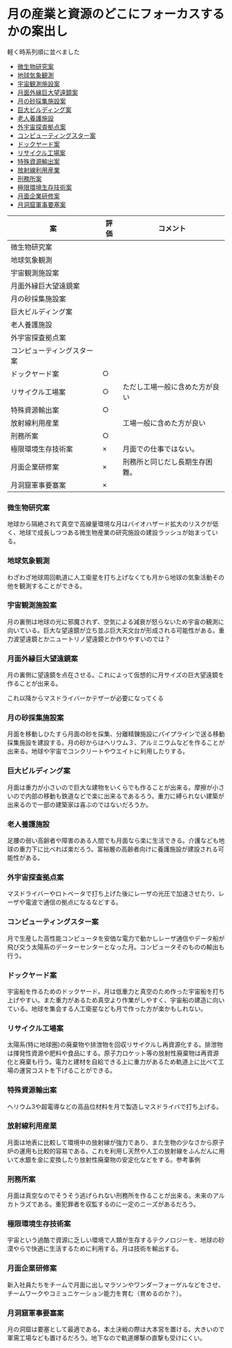 # 月の産業と資源のどこにフォーカスするかの案出し
軽く時系列順に並べました

- [微生物研究案](#微生物研究案)
- [地球気象観測](#地球気象観測)
- [宇宙観測施設案](#宇宙観測施設案)
- [月面外縁巨大望遠鏡案](#月面外縁巨大望遠鏡案)
- [月の砂採集施設案](#月の砂採集施設案)
- [巨大ビルディング案](#巨大ビルディング案)
- [老人養護施設](#老人養護施設)
- [外宇宙探査拠点案](#外宇宙探査拠点案)
- [コンピューティングスター案](#コンピューティングスター案)
- [ドックヤード案](#ドックヤード案)
- [リサイクル工場案](#リサイクル工場案)
- [特殊資源輸出案](#特殊資源輸出案)
- [放射線利用産業](#放射線利用産業)
- [刑務所案](#刑務所案)
- [極限環境生存技術案](#極限環境生存技術案)
- [月面企業研修案](#月面企業研修案)
- [月洞窟軍事要塞案](#月洞窟軍事要塞案)

| 案 | 評価 | コメント |
| --- | --- | --- |
| 微生物研究案 | |
| 地球気象観測 | |
| 宇宙観測施設案 | |
| 月面外縁巨大望遠鏡案 | |
| 月の砂採集施設案 | |
| 巨大ビルディング案 | |
| 老人養護施設 | |
| 外宇宙探査拠点案 | |
| コンピューティングスター案 | |
| ドックヤード案 | ○ |
| リサイクル工場案 | ○ | ただし工場一般に含めた方が良い  |
| 特殊資源輸出案 | ○ |
| 放射線利用産業 |  | 工場一般に含めた方が良い |
| 刑務所案 | ○ | 
| 極限環境生存技術案 | × | 月面での仕事ではない。 |
| 月面企業研修案 | × | 刑務所と同じだし長期生存困難。 |
| 月洞窟軍事要塞案 | × |




### 微生物研究案
地球から隔絶されて真空で高線量環境な月はバイオハザード拡大のリスクが低く、地球で成長しつつある微生物産業の研究施設の建設ラッシュが始まっている。

### 地球気象観測
わざわざ地球周回軌道に人工衛星を打ち上げなくても月から地球の気象活動その他を観測することができる。

### 宇宙観測施設案
月の裏側は地球の光に邪魔されず、空気による減衰が怒らないため宇宙の観測に向いている。巨大な望遠鏡が立ち並ぶ巨大天文台が形成される可能性がある。重力波望遠鏡とかニュートリノ望遠鏡とか作りやすいのでは？

### 月面外縁巨大望遠鏡案
月の裏側に望遠鏡を点在させる。これによって仮想的に月サイズの巨大望遠鏡を作ることが出来る。


これ以降からマスドライバーかテザーが必要になってくる


### 月の砂採集施設案
月面を移動しひたすら月面の砂を採集、分離精錬施設にパイプラインで送る移動採集施設を建設する。月の砂からはヘリウム３、アルミニウムなどを作ることが出来る。地球や宇宙でコンクリートやウエイトに利用したりする。

### 巨大ビルディング案
月面は重力が小さいので巨大な建物をいくらでも作ることが出来る。摩擦が小さいので内部の移動も鉄道などで楽に出来るであるろう。重力に縛られない建築が出来るので一部の建築家は喜ぶのではないだろうか。

### 老人養護施設
足腰の弱い高齢者や障害のある人間でも月面なら楽に生活できる。介護なども地球の重力下に比べれば楽だろう。富裕層の高齢者向けに養護施設が建設される可能性がある。

### 外宇宙探査拠点案
マスドライバーやロトベータで打ち上げた後にレーザの光圧で加速させたり、レーザや電波で通信の拠点になるなどする。

### コンピューティングスター案
月で生産した高性能コンピュータを安価な電力で動かしレーザ通信やデータ船が飛び交う太陽系のデーターセンターとなった月。コンピュータそのものの輸出も行う。

### ドックヤード案
宇宙船を作るためのドックヤード。月は低重力と真空のため作った宇宙船を打ち上げやすい。また重力があるため真空より作業がしやすく、宇宙船の建造に向いている。地球を集会する人工衛星なども月で作った方が楽かもしれない。

### リサイクル工場案
太陽系(特に地球圏)の廃棄物や排泄物を回収リサイクルし再資源化する。排泄物は揮発性資源や肥料や食品にする。原子力ロケット等の放射性廃棄物は再資源化と廃棄も行う。電力と建材を自給できる上に重力があるため軌道上に比べて工場の運営コストを下げることができる。

### 特殊資源輸出案
ヘリウム3や超電導などの高品位材料を月で製造しマスドライバで打ち上げる。

### 放射線利用産業
月面は地表に比較して環境中の放射線が強力であり、また生物の少なさから原子炉の運用も比較的容易である。これを利用し天然や人工の放射線をふんだんに用いて水銀を金に変換したり放射性廃棄物の安定化などをする。参考事例

### 刑務所案
月面は真空なのでそうそう逃げられない刑務所を作ることが出来る。未来のアルカトラズである。重犯罪者を収監するのに一定のニーズがあるだろう。

### 極限環境生存技術案
宇宙という過酷で資源に乏しい環境で人類が生存するテクノロジーを、地球の砂漠やらで快適に生活するために利用する。月は技術を輸出する。

### 月面企業研修案
新入社員たちをチームで月面に出しマラソンやワンダーフォーゲルなどをさせ、チームワークやコミュニケーション能力を育む（育めるのか？）。

### 月洞窟軍事要塞案
月の洞窟は要塞として最適である。本土決戦の際は大本営を置ける。大きいので軍需工場なども置けるだろう。地下なので軌道爆撃の直撃も受けにくい。

